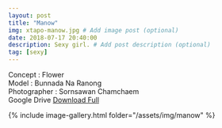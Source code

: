 ```yaml
---
layout: post
title: "Manow"
img: xtapo-manow.jpg # Add image post (optional)
date: 2018-07-17 20:40:00
description: Sexy girl. # Add post description (optional)
tag: [sexy]
---
```

Concept : Flower    
Model : Bunnada Na Ranong    
Photographer : Sornsawan Chamchaem    
Google Drive [Download Full](http://gestyy.com/e0HDYB)    

{% include image-gallery.html folder="/assets/img/manow" %}
